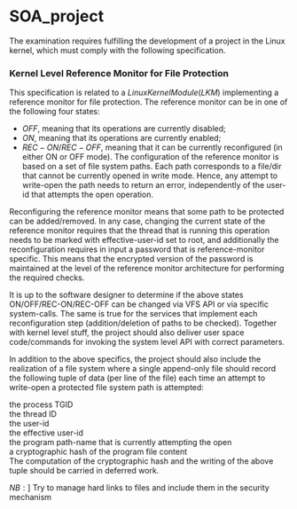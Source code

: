 # SOA_project

The examination requires fulfilling the development of a project in the Linux kernel, which must comply with the following specification.

### Kernel Level Reference Monitor for File Protection
This specification is related to a $Linux Kernel Module (LKM)$ implementing a reference monitor for file protection. The reference monitor can be in one of the following four states:
- $OFF$, meaning that its operations are currently disabled;
- $ON$, meaning that its operations are currently enabled;
- $REC-ON/REC-OFF$, meaning that it can be currently reconfigured (in either ON or OFF mode).
The configuration of the reference monitor is based on a set of file system paths. Each path corresponds to a file/dir that cannot be currently opened in write mode. Hence, any attempt to write-open the path needs to return an error, independently of the user-id that attempts the open operation.

Reconfiguring the reference monitor means that some path to be protected can be added/removed. In any case, changing the current state of the reference monitor requires that the thread that is running this operation needs to be marked with effective-user-id set to root, and additionally the reconfiguration requires in input a password that is reference-monitor specific. This means that the encrypted version of the password is maintained at the level of the reference monitor architecture for performing the required checks.

It is up to the software designer to determine if the above states ON/OFF/REC-ON/REC-OFF can be changed via VFS API or via specific system-calls. The same is true for the services that implement each reconfiguration step (addition/deletion of paths to be checked). Together with kernel level stuff, the project should also deliver user space code/commands for invoking the system level API with correct parameters.

In addition to the above specifics, the project should also include the realization of a file system where a single append-only file should record the following tuple of data (per line of the file) each time an attempt to write-open a protected file system path is attempted:

the process TGID <br>
the thread ID <br>
the user-id <br>
the effective user-id <br>
the program path-name that is currently attempting the open <br>
a cryptographic hash of the program file content <br>
The computation of the cryptographic hash and the writing of the above tuple should be carried in deferred work. <br>

$NB:]$  Try to manage hard links to files and include them in the security mechanism